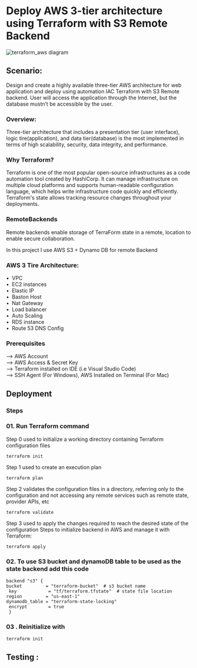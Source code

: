 # Deploy AWS 3-tier architecture using Terraform with S3 Remote Backend
![terraform_aws diagram](https://user-images.githubusercontent.com/53235392/231910493-a6f86686-95ea-4a07-8793-d3abb67ca6d5.png)

## Scenario:
 Design and create a highly available three-tier AWS architecture for web application and deploy using automation IAC Terraform with S3 Remote backend. User will access the application through the Internet, but the database mustn’t be accessible by the user.

### Overview:
 Three-tier architecture that includes a presentation tier (user interface), logic tire(application), and data tier(database) is the most implemented in terms of high scalability, security, data integrity, and performance. 

### Why Terraform?
 Terraform is one of the most popular open-source infrastructures as a code automation tool created by HashiCorp. It can manage infrastructure on multiple cloud platforms and supports human-readable configuration language, which helps write infrastructure code quickly and efficiently. Terraform's state allows tracking resource changes throughout your deployments.


### RemoteBackends
Remote backends enable storage of TerraForm state in a remote, location to enable secure collaboration.

In this project I use AWS S3 + Dynamo DB for remote Backend

### AWS 3 Tire Architecture:
•	 &nbsp;VPC<br>
•	 &nbsp;EC2 instances<br>
•	 &nbsp;Elastic IP<br>
•	 &nbsp;Baston Host<br>
•	 &nbsp;Nat Gateway<br>
•	 &nbsp;Load balancer<br>
•	 &nbsp;Auto Scaling<br>
•	 &nbsp;RDS instance<br>
•	 &nbsp;Route 53 DNS Config<br>
### Prerequisites
--> AWS Account<br>
--> AWS Access & Secret Key<br>
--> Terraform installed on IDE (i.e Visual Studio Code)<br>
--> SSH Agent (For Windows), AWS Installed on Terminal (For Mac)<br>


## Deployment
### Steps 
### 01.  	Run Terraform command
Step 0 used to initialize a working directory containing Terraform configuration files
~~~
terraform init
~~~

Step 1 used to create an execution plan
~~~
terraform plan
~~~

Step 2 validates the configuration files in a directory, referring only to the configuration and not accessing any remote services such as remote state, provider APIs, etc
~~~
terraform validate
~~~

Step 3 used to apply the changes required to reach the desired state of the configuration
Steps to initialize backend in AWS and manage it with Terraform:
~~~
terraform apply
~~~


### 02.	To use S3 bucket and dynamoDB table to be used as the state backend add this code

~~~
backend "s3" {
bucket         = "terraform-bucket"  # s3 bucket name
 key            = "tf/terraform.tfstate"  # state file location
region         = "us-east-1"
dynamodb_table = "terraform-state-locking"
 encrypt        = true
 }
~~~
 
### 03 . Reinitialize with 
~~~ 
terraform init 
~~~


## Testing : 





